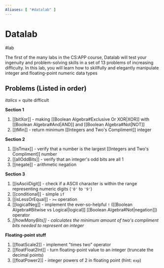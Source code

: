 ```yaml
---
Aliases: [ "#datalab" ]
---
```


# Datalab
#lab 

The first of the many labs in the CS:APP course, Datalab will test your ingenuity and problem-solving skills in a set of 13 problems of increasing difficulty. In this lab, you will learn how to skillfully and elegantly manipulate integer and floating-point numeric data types

## Problems (Listed in order)

*italics* = quite difficult

**Section 1**

1. [[bitXor]] - making [[Boolean Algebra#Exclusive Or XOR|XOR]] with [[Boolean Algebra#And|AND]] and [[Boolean Algebra#Not|NOT]]
2. [[tMin]] - return minimum [[Integers and Two's Compliment]] integer

**Section 2**

1. [[isTmax]] - verify that a number is the largest [[Integers and Two's Compliment]] number
2. [[allOddBits]] - verify that an integer's odd bits are all 1
3. [[negate]] - arithmetic negation

**Section 3**

1. [[isAsciiDigit]] - check if a ASCII character is within the range representing numeric digits (`'0'` to `'9'`)
2. [[conditional]] - simple `if`
3. [[isLessOrEqual]] - `>=` operation
4. [[logicalNeg]] - implement the ever-so-helpful `!` ([[Boolean Algebra#Bitwise vs Logical|logical]] [[Boolean Algebra#Not|negation]]) operator
5. *[[howManyBits]] - calculates the minimum amount of two's compliment bits needed to represent an integer*

**Floating-point stuff**

1. [[floatScale2]] - implement "times two" operator
2. [[floatFloat2Int]] - turn floating-point value to an integer (truncate the decimal points)
3. [[floatPower2]] - integer powers of 2 in floating point (hint: `exp`)